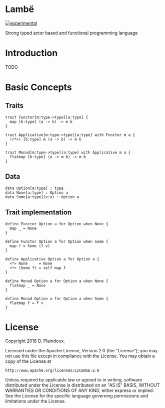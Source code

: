 # Lambë 

[![experimental](http://badges.github.io/stability-badges/dist/experimental.svg)](http://github.com/badges/stability-badges)

Strong typed actor based and functional programming language

# Introduction

TODO

# Basic Concepts

## Traits

``` 
trait Functor[m:type->type][a:type] {
  map [b:type] (a -> b) -> m b
}

trait Applicative[m:type->type][a:type] with Functor m a {
  (<*>) [b:type] m (a -> b) -> m b
}

trait Monad[m:type->type][a:type] with Applicative m a {
  flatmap [b:type] (a -> m b) -> m b
}
```

## Data

```
data Option[a:type] : type
data None[a:type] : Option a
data Some[a:type](v:a) : Option a
```

## Trait implementation

```
define Functor Option a for Option when None {
  map _ = None
}

define Functor Option a for Option when Some {
  map f = Some (f v)
}

define Applicative Option a for Option a {
  <*> None     = None
  <*> (Some f) = self map f
}

define Monad Option a for Option a when None {
  flatmap _ = None
}

define Monad Option a for Option a when Some {
  flatmap f = f v
}
```

# License

Copyright 2018 D. Plaindoux.

Licensed under the Apache License, Version 2.0 (the "License");
you may not use this file except in compliance with the License.
You may obtain a copy of the License at

    http://www.apache.org/licenses/LICENSE-2.0

Unless required by applicable law or agreed to in writing, software
distributed under the License is distributed on an "AS IS" BASIS,
WITHOUT WARRANTIES OR CONDITIONS OF ANY KIND, either express or implied.
See the License for the specific language governing permissions and
limitations under the License.
